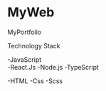 # MyWeb
MyPortfolio

Technology Stack

-JavaScript   
-React.Js
-Node.js
-TypeScript

-HTML
-Css
-Scss


